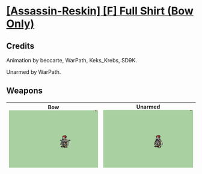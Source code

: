 # [\[Assassin-Reskin\] \[F\] Full Shirt \(Bow Only\)](./)
## Credits

Animation by beccarte, WarPath, Keks_Krebs, SD9K.

Unarmed by WarPath.

## Weapons

| <b>Bow</b><br/><img alt="Bow animation" src="./5.%20Bow/Bow.gif"/> | <b>Unarmed</b><br/><img alt="Unarmed animation" src="./8.%20Unarmed/Unarmed.gif"/> |
| :---: | :---: |
